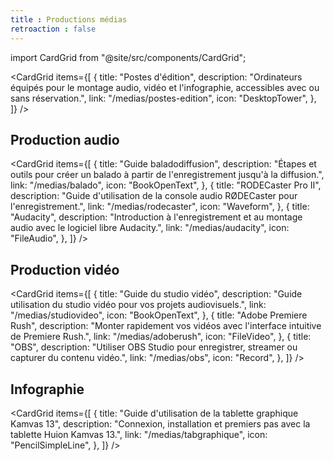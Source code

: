 ```yaml
---
title : Productions médias
retroaction : false
---
```


import CardGrid from "@site/src/components/CardGrid";


<CardGrid
  items={[
    {
      title: "Postes d'édition",
      description: "Ordinateurs équipés pour le montage audio, vidéo et l'infographie, accessibles avec ou sans réservation.",
      link: "/medias/postes-edition",
      icon: "DesktopTower",
    },
  ]}
/>

## Production audio

<CardGrid
  items={[
    {
      title: "Guide baladodiffusion",
      description: "Étapes et outils pour créer un balado à partir de l'enregistrement jusqu'à la diffusion.",
      link: "/medias/balado",
      icon: "BookOpenText",
    },
    {
      title: "RODECaster Pro II",
      description: "Guide d'utilisation de la console audio RØDECaster pour l'enregistrement.",
      link: "/medias/rodecaster",
      icon: "Waveform",
    },
    {
      title: "Audacity",
      description: "Introduction à l'enregistrement et au montage audio avec le logiciel libre Audacity.",
      link: "/medias/audacity",
      icon: "FileAudio",
    },
  ]}
/>

## Production vidéo

<CardGrid
  items={[
    {
      title: "Guide du studio vidéo",
      description: "Guide utilisation du studio vidéo pour vos projets audiovisuels.",
      link: "/medias/studiovideo",
      icon: "BookOpenText",
    },
    {
      title: "Adobe Premiere Rush",
      description: "Monter rapidement vos vidéos avec l'interface intuitive de Premiere Rush.",
      link: "/medias/adoberush",
      icon: "FileVideo",
    },
    {
      title: "OBS",
      description: "Utiliser OBS Studio pour enregistrer, streamer ou capturer du contenu vidéo.",
      link: "/medias/obs",
      icon: "Record",
    },
  ]}
/>

## Infographie

<CardGrid
  items={[
    {
      title: "Guide d'utilisation de la tablette graphique Kamvas 13",
      description: "Connexion, installation et premiers pas avec la tablette Huion Kamvas 13.",
      link: "/medias/tabgraphique",
      icon: "PencilSimpleLine",
    },
  ]}
/>